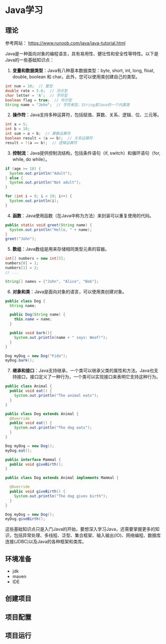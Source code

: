 # Java学习

## 理论

参考网站：
<https://www.runoob.com/java/java-tutorial.html>

Java是一种面向对象的编程语言，具有易用性、健壮性和安全性等特性。以下是Java的一些基础知识点：

1. **变量和数据类型**：Java有八种基本数据类型：byte, short, int, long, float, double, boolean 和 char。此外，您可以使用类创建自己的类型。

```java
int num = 10;  // 整型
double rate = 5.6;  // 浮点型
char letter = 'A';  // 字符型
boolean flag = true;  // 布尔型
String name = "John";  // 字符串型，String是Java的一个内置类
```

2. **操作符**：Java支持多种运算符，包括赋值、算数、关系、逻辑、位、三元等。

```java
int a = 5;
int b = 10;
int sum = a + b;  // 算数运算符
boolean result = (a == b);  // 关系运算符
result = !(a == b);  // 逻辑运算符
```

3. **控制流**：Java提供控制流结构，包括条件语句（if, switch）和循环语句（for, while, do while）。

```java
if (age >= 18) {
  System.out.println("Adult");
} else {
  System.out.println("Not adult");
}

for (int i = 0; i < 10; i++) {
  System.out.println(i);
}
```

4. **函数**：Java使用函数（在Java中称为方法）来封装可以重复使用的代码。

```java
public static void greet(String name) {
  System.out.println("Hello, " + name);
}
greet("John");
```

5. **数组**：Java数组是用来存储相同类型元素的容器。

```java
int[] numbers = new int[5];
numbers[0] = 1;
numbers[1] = 2;
// ...

String[] names = {"John", "Alice", "Bob"};
```

6. **对象和类**：Java是面向对象的语言，可以使用类创建对象。

```java
public class Dog {
  String name;

  public Dog(String name) {
    this.name = name;
  }

  public void bark(){
    System.out.println(name + " says: Woof!");
  }
}

Dog myDog = new Dog("Fido");
myDog.bark();
```

7. **继承和接口**：Java支持继承，一个类可以继承父类的属性和方法。Java也支持接口，接口定义了一种行为，一个类可以实现接口来表明它支持这种行为。

```java
public class Animal {
  public void eat() {
    System.out.println("The animal eats");
  }
}

public class Dog extends Animal {
  @Override
  public void eat() {
    System.out.println("The dog eats");
  }
}

Dog myDog = new Dog();
myDog.eat();

public interface Mammal {
  public void giveBirth();
}

public class Dog extends Animal implements Mammal {

  @Override
  public void giveBirth() {
    System.out.println("The dog gives birth");
  }
}

Dog myDog = new Dog();
myDog.giveBirth();
```

这些基础知识点只是入门Java的开始，要想深入学习Java，还需要掌握更多的知识，包括异常处理、多线程、泛型、集合框架、输入输出(IO)、网络编程、数据库连接(JDBC)以及Java的各种框架和类库。

## 环境准备

- jdk
- maven
- IDE

## 创建项目

## 项目配置

## 项目运行
